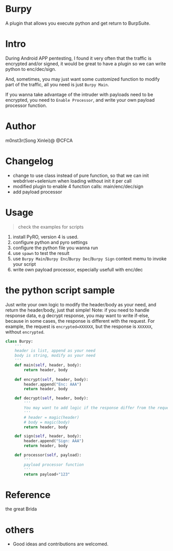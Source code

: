 # Burpy
A plugin that allows you execute python and get return to BurpSuite.

# Intro
During Android APP pentesting, I found it very often that the traffic is encrypted and/or signed, it would be great to have a plugin so we can write python to enc/dec/sign.

And, sometimes, you may just want some customized function to modify part of the traffic, all you need is just `Burpy Main`.

If you wanna take advantage of the intruder with payloads need to be encrypted, you need to `Enable Processor`, and write your own payload processor function.

# Author
m0nst3r(Song Xinlei)@ @CFCA

# Changelog
- change to use class instead of pure function, so that we can init webdriver+selenium when loading without init it per call
- modified plugin to enable 4 function calls: main/enc/dec/sign
- add payload processor

# Usage

> check the examples for scripts

1. install PyRO, version 4 is used.
2. configure python and pyro settings
3. configure the python file you wanna run
4. use `spawn` to test the result
5. use `Burpy Main`/`Burpy Enc`/`Burpy Dec`/`Burpy Sign` context memu to invoke your script
6. write own payload processor, especially usefull with enc/dec

# the python script sample
Just write your own logic to modify the header/body as your need, and return the header/body, just that simple!
Note: if you need to handle response data, e.g decrypt response, you may want to write if-else, because in some cases, the response is different with the request. For example, the request is `encrypted=XXXXXX`, but the response is `XXXXXX`, without `encrypted`. 
```python
class Burpy:
    '''
    header is list, append as your need
    body is string, modify as your need
    '''
    def main(self, header, body):
        return header, body
    
    def encrypt(self, header, body):
        header.append("Enc: AAA")
        return header, body

    def decrypt(self, header, body):
        '''
        You may want to add logic if the response differ from the request, for example in the request, the encrypted data is followed after "data=", but in the response, the whole response body is encrypted data, without "data="
        '''
        # header = magic(header)
        # body = magic(body)
        return header, body

    def sign(self, header, body):
        header.append("Sign: AAA")
        return header, body

    def processor(self, payload):
        '''
        payload processor function
        '''
        return payload+"123"
```

# Reference
the great Brida

# others
- Good ideas and contributions are welcomed.